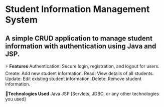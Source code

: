 # Student Information Management System
## A simple CRUD application to manage student information with authentication using Java and JSP.

⚡ **Features**
Authentication: Secure login, registration, and logout for users.
Create: Add new student information.
Read: View details of all students.
Update: Edit existing student information.
Delete: Remove student information.


🌱**Technologies Used**
Java
JSP
[Servlets, JDBC, or any other technologies you used]
